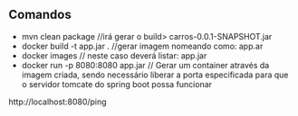 ## Comandos

- mvn clean package //irá gerar o build> carros-0.0.1-SNAPSHOT.jar
- docker build -t app.jar . //gerar imagem nomeando como: app.ar
- docker images // neste caso deverá listar: app.jar
- docker run -p 8080:8080 app.jar // Gerar um container através da imagem criada, sendo necessário liberar a porta especificada para que o servidor tomcate do spring boot possa funcionar

 http://localhost:8080/ping
